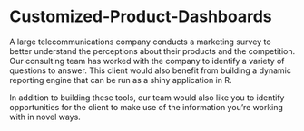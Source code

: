 # Customized-Product-Dashboards


A large telecommunications company conducts a marketing survey to better understand the perceptions about their products and the competition. Our consulting team has worked with the company to identify a variety of questions to answer. This client would also benefit from building a dynamic reporting engine that can be run as a shiny application in R.

In addition to building these tools, our team would also like you to identify opportunities for the client to make use of the information you’re working with in novel ways.
